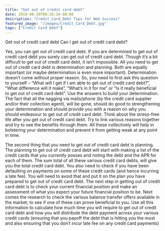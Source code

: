 ```yaml
---
title: "Get out of credit card debt"
date: 2019-08-20T00:35:34-08:00
description: "Credit_Card_Debt Tips for Web Success"
featured_image: "/images/Credit_Card_Debt.jpg"
tags: ["Credit Card Debt"]
---
```


Get out of credit card debt
Can I get out of credit card debt?

Yes, you can get out of credit card debt. If you are determined to get out of credit card debt you surely can get out of credit card debt. Though it’s a bit difficult to get out of credit card debt, it isn’t impossible. All you need to get out of credit card debt is determination and planning. Both are equally important (or maybe determination is even more important). Determination doesn’t come without proper reason. So, you need to first ask this question to yourself – “What will I get if I am able to get out of credit card debt?”, “What difference will it make”, “What’s in it for me” or “Is it really beneficial to get out of credit card debt”. Use the answers to build your determination. The fact that all the nagging via mails/phone (by the credit card supplier and/or their collection agent), will be gone, should do good to strengthening your determination and should provide you with a reason on why you should endeavour to get out of credit card debt. Think about the stress-free life after you get out of credit card debt. Try to link various reasons together and try to see the benefits through them. All these collectively will help in bolstering your determination and prevent it from getting weak at any point in time.

The second thing that you need to get out of credit card debt is planning. The planning to get out of credit card debt will start with making a list of the credit cards that you currently posses and noting the debt and the APR for each of them. The sum total of all these various credit card debts, will give you the total credit card debt. You also need to check if you have been defaulting on payments on some of these credit cards (and hence incurring a late fee). You will need to avoid that and put it on the plan you have prepared to get out of credit card debt. The next step in getting out of credit card debt is to check your current financial position and make an assessment of what you expect your future financial position to be. Next comes the research to check the various balance transfer offers available in the market; to see if one of these can prove beneficial to you. Use all this information to calculate how much time you will require to get out of credit card debt and how you will distribute the debt payment across your various credit cards (ensuring that you payoff the debt that is hitting you the most and also ensuring that you don’t incur late fee on any credit card payments)

